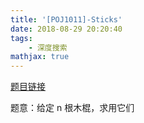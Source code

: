 ```yaml
---
title: '[POJ1011]-Sticks'
date: 2018-08-29 20:20:40
tags: 
    - 深度搜索
mathjax: true
---
```


[题目链接](https://vjudge.net/problem/POJ-1011)

题意：给定 n 根木棍，求用它们